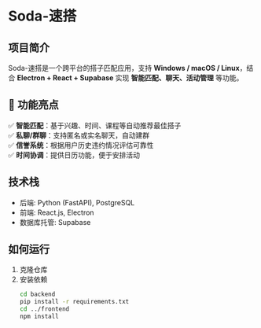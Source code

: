 # Soda-速搭

## 项目简介
Soda-速搭是一个跨平台的搭子匹配应用，支持 **Windows / macOS / Linux**，结合 **Electron + React + Supabase** 实现 **智能匹配、聊天、活动管理** 等功能。

## 🌟 功能亮点
✅ **智能匹配**：基于兴趣、时间、课程等自动推荐最佳搭子  
✅ **私聊/群聊**：支持匿名或实名聊天，自动建群  
✅ **信誉系统**：根据用户历史违约情况评估可靠性  
✅ **时间协调**：提供日历功能，便于安排活动  

## 技术栈
- 后端: Python (FastAPI), PostgreSQL
- 前端: React.js, Electron
- 数据库托管: Supabase

## 如何运行
1. 克隆仓库
2. 安装依赖
   ```bash
   cd backend
   pip install -r requirements.txt
   cd ../frontend
   npm install
